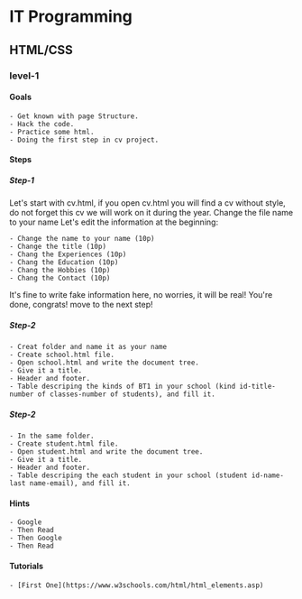 # IT Programming

## HTML/CSS

### level-1


#### Goals
	- Get known with page Structure.
	- Hack the code.
	- Practice some html.
	- Doing the first step in cv project.

#### Steps

##### Step-1
Let's start with cv.html, if you open cv.html you will find a cv without style, do not forget this cv we will work on it during the year.
Change the file name to your name
Let's edit the information at the beginning:

	- Change the name to your name (10p)
	- Change the title (10p)
	- Chang the Experiences (10p)
	- Chang the Education (10p)
	- Chang the Hobbies (10p)
	- Chang the Contact (10p)
It's fine to write fake information here, no worries, it will be real!
You're done, congrats! move to the next step!

##### Step-2

	- Creat folder and name it as your name
	- Create school.html file.
	- Open school.html and write the document tree.
	- Give it a title.
	- Header and footer.
	- Table descriping the kinds of BT1 in your school (kind id-title-number of classes-number of students), and fill it.

##### Step-2

	- In the same folder.
	- Create student.html file.
	- Open student.html and write the document tree.
	- Give it a title.
	- Header and footer.
	- Table descriping the each student in your school (student id-name-last name-email), and fill it.


#### Hints
	- Google
	- Then Read
	- Then Google
	- Then Read

#### Tutorials

	- [First One](https://www.w3schools.com/html/html_elements.asp)
	

